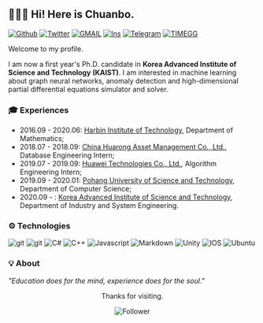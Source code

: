 ## 🧑🏼‍🚀 Hi! Here is Chuanbo. 

<a href="https://github.com/cbhua" target="_blank"><img alt="Github" src="https://img.shields.io/badge/GitHub-%2312100E.svg?&style=flat-square&logo=Github&logoColor=white"/></a> <a href="https://twitter.com/huachuanbo" target="_blank"><img alt="Twitter" src="https://img.shields.io/badge/twitter-%231DA1F2.svg?&style=flat-square&logo=twitter&logoColor=white"/></a> <a href="cbhua@kaist.ac.kr" target="_blank"><img alt="GMAIL" src="https://img.shields.io/badge/Gmail-D14836?&style=flat-square&logo=gmail&logoColor=white"/></a> <a href="https://www.instagram.com/cb_hua/" target="_blank"><img alt="Ins" src="https://img.shields.io/badge/Instagram-E4405F?&style=flat-square&logo=instagram&logoColor=white"/></a> <a href="https://telegram.org/cbhua" target="_blank"><img alt="Telegram" src="https://img.shields.io/badge/Telegram-2CA5E0?&style=flat-square&logo=telegram&logoColor=white"/></a> <a href="https://timegg.top" target="_blank"><img alt="TIMEGG" src="https://img.shields.io/badge/Blogger-FF5722?style=flat-square&logo=blogger&logoColor=white"/></a>

Welcome to my profile.

I am now a first year's Ph.D. candidate in **Korea Advanced Institute of Science and Technology (KAIST)**. I am interested in  machine learning about graph neural networks, anomaly detection and high-dimensional partial differential equations simulator and solver.  

### 🎓 Experiences

- 2016.09 - 2020.06: [Harbin Institute of Technology](http://en.hit.edu.cn/), Department of Mathematics; 
- 2018.07 - 2018.09: [China Huarong Asset Management Co., Ltd.](http://www.chamc.com.cn/en/), Database Engineering Intern;
- 2019.07 - 2019.09: [Huawei Technologies Co., Ltd.](https://www.huawei.com/en/), Algorithm Engineering Intern;
- 2019.09 - 2020.01: [Pohang University of Science and Technology](https://www.postech.ac.kr/), Department of Computer Science;
- 2020.09 - : [Korea Advanced Institute of Science and Technology](https://www.kaist.ac.kr/), Department of Industry and System Engineering. 

### ⚙️ Technologies

<a><img alt="git" src="https://img.shields.io/badge/-Git-F05032?style=flat-square&logo=git&logoColor=white" /></a> <a><img alt="git" src="https://img.shields.io/badge/C%23-239120?style=flat-square&logo=c-sharp&logoColor=white" /></a> <a><img alt="C#" src="https://img.shields.io/badge/C%2B%2B-00599C?style=flat-square&logo=c%2B%2B&logoColor=white" /></a> <a><img alt="C++" src="https://img.shields.io/badge/Python-14354C?style=flat-square&logo=python&logoColor=white" /></a> <a><img alt="Javascript" src="https://img.shields.io/badge/JavaScript-F7DF1E?style=flat-square&logo=javascript&logoColor=black" /></a> <a><img alt="Markdown" src="https://img.shields.io/badge/Markdown-000000?style=flat-square&logo=markdown&logoColor=white" /></a> <a><img alt="Unity" src="https://img.shields.io/badge/Unity-100000?style=flat-square&logo=unity&logoColor=white" /></a> <a><img alt="IOS" src="https://img.shields.io/badge/iOS-000000?style=flat-square&logo=ios&logoColor=white" /></a> <a><img alt="Ubuntu" src="https://img.shields.io/badge/Ubuntu-E95420?style=flat-square&logo=ubuntu&logoColor=white" /></a> 

### 💡 About 

*"Education does for the mind, experience does for the soul."*

<p align="center">Thanks for visiting.</p>
<p align="center"></a> <a><img alt="Follower" src="https://img.shields.io/github/followers/cbhua.svg?style=social&label=Follow&maxAge=2592000"/></a></p>
